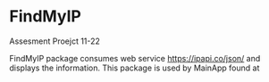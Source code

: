 # FindMyIP
Assesment Proejct 11-22

FindMyIP package consumes web service https://ipapi.co/json/ and displays the information.
This package is used by MainApp found at 
